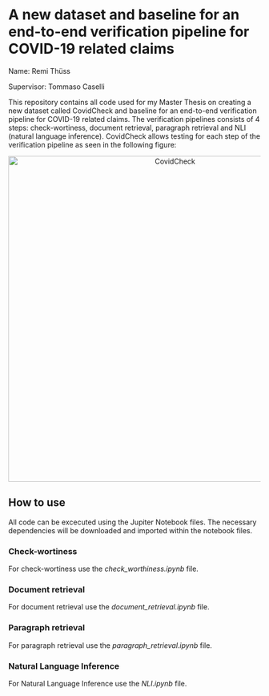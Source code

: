 # A new dataset and baseline for an end-to-end verification pipeline for COVID-19 related claims

Name: Remi Thüss

Supervisor: Tommaso Caselli

This repository contains all code used for my Master Thesis on creating a new dataset called CovidCheck and baseline for an end-to-end verification pipeline for COVID-19 related claims. The verification pipelines consists of 4 steps: check-wortiness, document retrieval, paragraph retrieval and NLI (natural language inference). CovidCheck allows testing for each step of the verification pipeline as seen in the following figure:

<p align="center">
  <img width="650" src="https://user-images.githubusercontent.com/58257391/193020527-8d9b6fbd-c511-426c-8242-afb9523a4fba.png" alt="CovidCheck"/>
</p>

## How to use
All code can be excecuted using the Jupiter Notebook files. The necessary dependencies will be downloaded and imported within the notebook files.

### Check-wortiness
For check-wortiness use the _check_worthiness.ipynb_ file.

### Document retrieval
For document retrieval use the _document_retrieval.ipynb_ file.

### Paragraph retrieval
For paragraph retrieval use the _paragraph_retrieval.ipynb_ file.

### Natural Language Inference
For Natural Language Inference use the _NLI.ipynb_ file.
